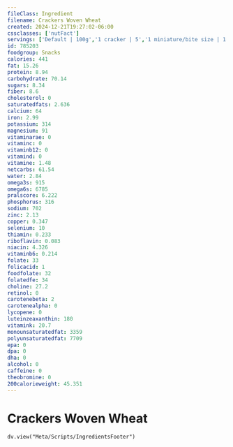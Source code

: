 ```yaml
---
fileClass: Ingredient
filename: Crackers Woven Wheat
created: 2024-12-21T19:27:02-06:00
cssclasses: ['nutFact']
servings: ['Default | 100g','1 cracker | 5','1 miniature/bite size | 1','1 small or medium single serving bag | 45','1 large single serving bag | 85','1 cup, nfs | 70']
id: 785203
foodgroup: Snacks
calories: 441
fat: 15.26
protein: 8.94
carbohydrate: 70.14
sugars: 8.34
fiber: 8.6
cholesterol: 0
saturatedfats: 2.636
calcium: 64
iron: 2.99
potassium: 314
magnesium: 91
vitaminarae: 0
vitaminc: 0
vitaminb12: 0
vitamind: 0
vitamine: 1.48
netcarbs: 61.54
water: 2.84
omega3s: 915
omega6s: 6785
pralscore: 6.222
phosphorus: 316
sodium: 702
zinc: 2.13
copper: 0.347
selenium: 10
thiamin: 0.233
riboflavin: 0.083
niacin: 4.326
vitaminb6: 0.214
folate: 33
folicacid: 1
foodfolate: 32
folatedfe: 34
choline: 27.2
retinol: 0
carotenebeta: 2
carotenealpha: 0
lycopene: 0
luteinzeaxanthin: 180
vitamink: 20.7
monounsaturatedfat: 3359
polyunsaturatedfat: 7709
epa: 0
dpa: 0
dha: 0
alcohol: 0
caffeine: 0
theobromine: 0
200calorieweight: 45.351
---
```


# Crackers Woven Wheat

```dataviewjs
dv.view("Meta/Scripts/IngredientsFooter")
```